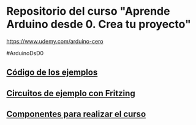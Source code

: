 # Repositorio del curso "Aprende Arduino desde 0. Crea tu proyecto"

https://www.udemy.com/arduino-cero


#ArduinoDsD0


## [Código de los ejemplos](./codigo/)

## [Circuitos de ejemplo con Fritzing](./Frintzing)

## [Componentes para realizar el curso](./Kit.md)
